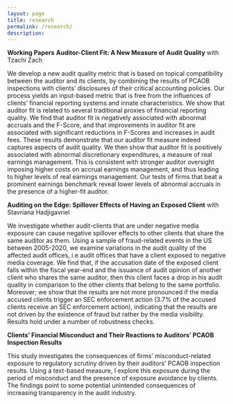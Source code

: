 ```yaml
---
layout: page
title: research
permalink: /research/
description: 
---
```

<strong>Working Papers</strong>
**Auditor-Client Fit: A New Measure of Audit Quality** with Tzachi Zach

We develop a new audit quality metric that is based on topical compatibility between the auditor and its clients, by combining the results of PCAOB inspections with clients’ disclosures of their critical accounting policies. Our process yields an input-based metric that is free from the influences of clients’ financial reporting systems and innate characteristics. We show that auditor fit is related to several traditional proxies of financial reporting quality. We find that auditor fit is negatively associated with abnormal accruals and the F-Score, and that improvements in auditor fit are associated with significant reductions in F-Scores and increases in audit fees. These results demonstrate that our auditor fit measure indeed captures aspects of audit quality. We then show that auditor fit is positively associated with abnormal discretionary expenditures, a measure of real earnings management. This is consistent with stronger auditor oversight imposing higher costs on accrual earnings management, and thus leading to higher levels of real earnings management. Our tests of firms that beat a prominent earnings benchmark reveal lower levels of abnormal accruals in the presence of a higher-fit auditor.


**Auditing on the Edge: Spillover Effects of Having an Exposed Client** with Stavriana Hadjigavriel

We investigate whether audit-clients that are under negative media exposure can cause negative spillover effects to other clients that share the same auditor as them. Using a sample of
fraud-related events in the US between 2005-2020, we examine variations in the audit quality of
the affected audit offices, i.e audit offices that have a client exposed to negative media coverage.
We find that, if the accusation date of the exposed client falls within the fiscal year-end and the
issuance of audit opinion of another client who shares the same auditor, then this client faces
a drop in his audit quality in comparison to the other clients that belong to the same portfolio. Moreover; we show that the results are not more pronounced if the media accused clients
trigger an SEC enforcement action (3.7% of the accused clients receive an SEC enforcement action), indicating that the results are not driven by the existence of fraud but rather by the media
visibility. Results hold under a number of robustness checks.

**Clients’ Financial Misconduct and Their Reactions to Auditors’ PCAOB Inspection Results**

This study investigates the consequences of firms’ misconduct-related exposure to regulatory scrutiny driven by their auditors’ PCAOB inspection results. Using a text-based measure, I explore this exposure during the period of misconduct and the presence of exposure avoidance by clients. The findings point to some potential unintended consequences of increasing transparency in the audit industry.

